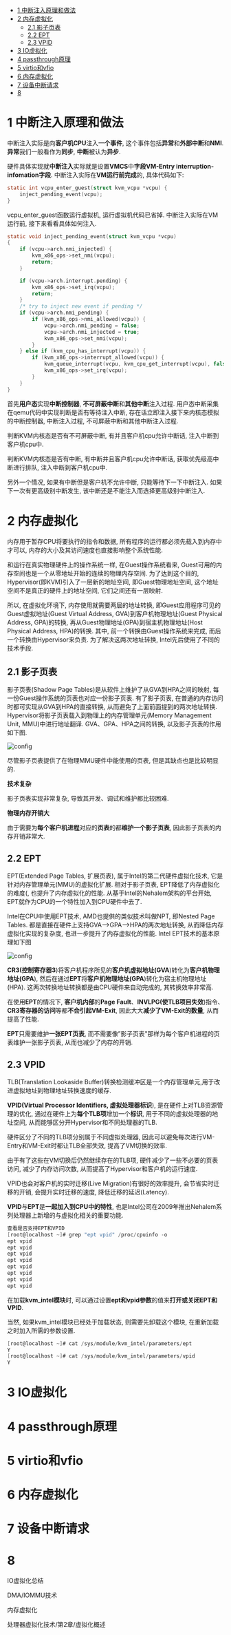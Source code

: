 
<!-- @import "[TOC]" {cmd="toc" depthFrom=1 depthTo=6 orderedList=false} -->

<!-- code_chunk_output -->

* [1 中断注入原理和做法](#1-中断注入原理和做法)
* [2 内存虚拟化](#2-内存虚拟化)
	* [2.1 影子页表](#21-影子页表)
	* [2.2 EPT](#22-ept)
	* [2.3 VPID](#23-vpid)
* [3 IO虚拟化](#3-io虚拟化)
* [4 passthrough原理](#4-passthrough原理)
* [5 virtio和vfio](#5-virtio和vfio)
* [6 内存虚拟化](#6-内存虚拟化)
* [7 设备中断请求](#7-设备中断请求)
* [8](#8)

<!-- /code_chunk_output -->

# 1 中断注入原理和做法

中断注入实际是向**客户机CPU**注入**一个事件**, 这个事件包括**异常**和**外部中断**和**NMI**. **异常**我们一般看作为**同步**, **中断**被认为**异步**. 

硬件具体实现就**中断注入**实际就是设置**VMCS**中**字段VM-Entry interruption\-infomation字段**. 中断注入实际在**VM运行前完成**的, 具体代码如下: 

```c
static int vcpu_enter_guest(struct kvm_vcpu *vcpu) {
    inject_pending_event(vcpu);
}
```

vcpu\_enter\_guest函数运行虚拟机, 运行虚拟机代码已省掉. 中断注入实际在VM运行前, 接下来看看具体如何注入. 

```c
static void inject_pending_event(struct kvm_vcpu *vcpu)
{
    if (vcpu->arch.nmi_injected) {
        kvm_x86_ops->set_nmi(vcpu);
        return;
    }

    if (vcpu->arch.interrupt.pending) {
        kvm_x86_ops->set_irq(vcpu);
        return;
    }
    /* try to inject new event if pending */
    if (vcpu->arch.nmi_pending) {
        if (kvm_x86_ops->nmi_allowed(vcpu)) {
            vcpu->arch.nmi_pending = false;
            vcpu->arch.nmi_injected = true;
            kvm_x86_ops->set_nmi(vcpu);
        }
    } else if (kvm_cpu_has_interrupt(vcpu)) {
        if (kvm_x86_ops->interrupt_allowed(vcpu)) {
            kvm_queue_interrupt(vcpu, kvm_cpu_get_interrupt(vcpu), false);
            kvm_x86_ops->set_irq(vcpu);
        }
    }
}
```

首先**用户态**实现**中断控制器**, **不可屏蔽中断**和**其他中断**注入过程. 用户态中断采集在qemu代码中实现判断是否有等待注入中断, 存在话立即注入接下来内核态模拟的中断控制器, 中断注入过程, 不可屏蔽中断和其他中断注入过程. 

判断KVM内核态是否有不可屏蔽中断, 有并且客户机cpu允许中断话, 注入中断到客户机cpu中. 

判断KVM内核态是否有中断, 有中断并且客户机cpu允许中断话, 获取优先级高中断进行排队, 注入中断到客户机cpu中. 

另外一个情况, 如果有中断但是客户机不允许中断, 只能等待下一下中断注入. 如果下一次有更高级别中断发生, 该中断还是不能注入而选择更高级别中断注入. 




# 2 内存虚拟化

内存用于暂存CPU将要执行的指令和数据, 所有程序的运行都必须先载入到内存中才可以, 内存的大小及其访问速度也直接影响整个系统性能. 

和运行在真实物理硬件上的操作系统一样, 在Guest操作系统看来, Guest可用的内存空间也是一个从零地址开始的连续的物理内存空间. 为了达到这个目的, Hypervisor(即KVM)引入了一层新的地址空间, 即Guest物理地址空间, 这个地址空间不是真正的硬件上的地址空间, 它们之间还有一层映射. 

所以, 在虚拟化环境下, 内存使用就需要两层的地址转换, 即Guest应用程序可见的Guest虚拟地址(Guest Virtual Address, GVA)到客户机物理地址(Guest Physical Address, GPA)的转换, 再从Guest物理地址(GPA)到宿主机物理地址(Host Physical Address, HPA)的转换. 其中, 前一个转换由Guest操作系统来完成, 而后一个转换由Hypervisor来负责. 为了解决这两次地址转换, Intel先后使用了不同的技术手段. 

## 2.1 影子页表

影子页表(Shadow Page Tables)是从软件上维护了从GVA到HPA之间的映射, 每一份Guest操作系统的页表也对应一份影子页表. 有了影子页表, 在普通的内存访问时都可实现从GVA到HPA的直接转换, 从而避免了上面前面提到的两次地址转换. Hypervisor将影子页表载入到物理上的内存管理单元(Memory Management Unit, MMU)中进行地址翻译. GVA、GPA、HPA之间的转换, 以及影子页表的作用如下图. 

![config](./images/5.png)

尽管影子页表提供了在物理MMU硬件中能使用的页表, 但是其缺点也是比较明显的. 

**技术复杂**

影子页表实现非常复杂, 导致其开发、调试和维护都比较困难. 

**物理内存开销大**

由于需要为**每个客户机进程**对应的**页表**的都**维护一个影子页表**, 因此影子页表的内存开销非常大. 

## 2.2 EPT

EPT(Extended Page Tables, 扩展页表), 属于Intel的第二代硬件虚拟化技术, 它是针对内存管理单元(MMU)的虚拟化扩展. 相对于影子页表, EPT降低了内存虚拟化的难度(, 也提升了内存虚拟化的性能. 从基于Intel的Nehalem架构的平台开始, EPT就作为CPU的一个特性加入到CPU硬件中去了. 

Intel在CPU中使用EPT技术, AMD也提供的类似技术叫做NPT, 即Nested Page Tables. 都是直接在硬件上支持GVA-->GPA-->HPA的两次地址转换, 从而降低内存虚拟化实现的复杂度, 也进一步提升了内存虚拟化的性能. Intel EPT技术的基本原理如下图

![config](./images/6.png)

**CR3(控制寄存器3**)将客户机程序所见的**客户机虚拟地址(GVA**)转化为**客户机物理地址(GPA**), 然后在通过**EPT**将**客户机物理地址(GPA**)转化为宿主机物理地址(HPA). 这两次转换地址转换都是由CPU硬件来自动完成的, 其转换效率非常高. 

在使用**EPT**的情况下, **客户机内部**的**Page Fault**、**INVLPG(使TLB项目失效**)指令、**CR3寄存器的访问**等都**不会引起VM\-Exit**, 因此大大**减少了VM\-Exit的数量**, 从而提高了性能. 

**EPT**只需要维护**一张EPT页表**, 而不需要像”影子页表"那样为每个客户机进程的页表维护一张影子页表, 从而也减少了内存的开销. 

## 2.3 VPID

TLB(Translation Lookaside Buffer)转换检测缓冲区是一个内存管理单元,用于改进虚拟地址到物理地址转换速度的缓存. 

**VPID(Virtual Processor Identifiers, 虚拟处理器标识**), 是在硬件上对TLB资源管理的优化, 通过在硬件上为**每个TLB项**增加一个**标识**, 用于不同的虚拟处理器的地址空间, 从而能够区分开Hypervisor和不同处理器的TLB. 

硬件区分了不同的TLB项分别属于不同虚拟处理器, 因此可以避免每次进行VM-Entry和VM-Exit时都让TLB全部失效, 提高了VM切换的效率. 

由于有了这些在VM切换后仍然继续存在的TLB项, 硬件减少了一些不必要的页表访问, 减少了内存访问次数, 从而提高了Hypervisor和客户机的运行速度. 

VPID也会对客户机的实时迁移(Live Migration)有很好的效率提升, 会节省实时迁移的开销, 会提升实时迁移的速度, 降低迁移的延迟(Latency). 

**VPID**与**EPT**是**一起加入到CPU中的特性**, 也是Intel公司在2009年推出Nehalem系列处理器上新增的与虚拟化相关的重要功能. 

```c
查看是否支持EPT和VPID
[root@localhost ~]# grep "ept vpid" /proc/cpuinfo -o
ept vpid
ept vpid
ept vpid
ept vpid
ept vpid
ept vpid
ept vpid
ept vpid
```

在加载**kvm\_intel模块**时, 可以通过设置**ept和vpid参数**的值来**打开或关闭EPT和VPID**. 

当然, 如果kvm\_intel模块已经处于加载状态, 则需要先卸载这个模块, 在重新加载之时加入所需的参数设置. 

```c
[root@localhost ~]# cat /sys/module/kvm_intel/parameters/ept
Y
[root@localhost ~]# cat /sys/module/kvm_intel/parameters/vpid
Y
```

# 3 IO虚拟化



# 4 passthrough原理

# 5 virtio和vfio

# 6 内存虚拟化

# 7 设备中断请求

# 8 

IO虚拟化总结

DMA/IOMMU技术

内存虚拟化

处理器虚拟化技术/第2章/虚拟化概述